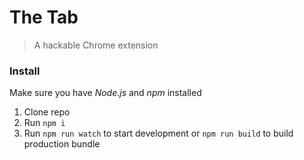 # The Tab

> A hackable Chrome extension

### Install

Make sure you have *Node.js* and *npm* installed

1. Clone repo
2. Run `npm i`
3. Run `npm run watch` to start development or `npm run build` to build production bundle
